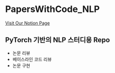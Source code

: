 # PapersWithCode_NLP
[Visit Our Notion Page](https://www.notion.so/kickoff-6634847c450741a68c1be736f102ecdd)

## PyTorch 기반의 NLP 스터디용 Repo
- 논문 리뷰
- 베이스라인 코드 리뷰
- 논문 구현
